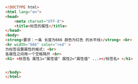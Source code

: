 
<BlogInfo id="165" title="8.标签的属性" author="白日梦想猿" pv=0 read_times=0 pre_cost_time="0分14秒" category="html5学习" tag_list="['html5学习']" create_time="2020.07.14 15:03:02" update_time="2020.07.14 15:10:03" />

```html
<!DOCTYPE html>
<html lang="en">
<head>
    <meta charset="UTF-8">
    <title>标签的属性</title>
</head>
<body>
<strong>要求：一条 长度为666 颜色为红色 的水平线</strong> <br>
<hr width="666" color="red" >
为标签设置属性的格式: <br>
各属性之间用一个空格隔开 <br>
<h1> <标签名 属性1="属性值" 属性2="属性值" ...></标签名> </h1>


</body>
</html>
```
